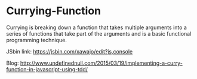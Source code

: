 # Currying-Function
Currying is breaking down a function that takes multiple arguments into a series of functions that take part of the arguments and is a basic functional programming technique.

JSbin link: https://jsbin.com/xawajo/edit?js,console


Blog: http://www.undefinednull.com/2015/03/19/implementing-a-curry-function-in-javascript-using-tdd/
